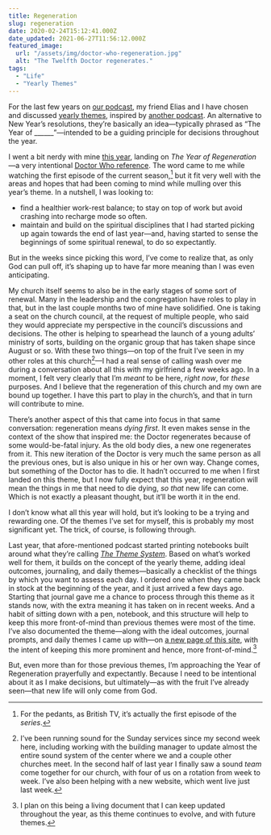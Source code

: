```yaml
---
title: Regeneration
slug: regeneration
date: 2020-02-24T15:12:41.000Z
date_updated: 2021-06-27T11:56:12.000Z
featured_image:
  url: "/assets/img/doctor-who-regeneration.jpg"
  alt: "The Twelfth Doctor regenerates."
tags: 
  - "Life"
  - "Yearly Themes"
---
```


For the last few years on [our podcast](https://breadcrumbsfm.com), my friend Elias and I have chosen and discussed [yearly themes](https://youtu.be/NVGuFdX5guE), inspired by [another podcast](https://www.relay.fm/cortex/95). An alternative to New Year’s resolutions, they’re basically an idea—typically phrased as “The Year of ______”—intended to be a guiding principle for decisions throughout the year.

I went a bit nerdy with mine [this year](https://castro.fm/episode/D5fYbA#39:18), landing on *The Year of Regeneration*—a very intentional [Doctor Who reference](https://tardis.fandom.com/wiki/Regeneration). The word came to me while watching the first episode of the current season,[^1] but it fit very well with the areas and hopes that had been coming to mind while mulling over this year’s theme. In a nutshell, I was looking to:

- find a healthier work-rest balance; to stay on top of work but avoid crashing into recharge mode so often.
- maintain and build on the spiritual disciplines that I had started picking up again towards the end of last year—and, having started to sense the beginnings of some spiritual renewal, to do so expectantly.

But in the weeks since picking this word, I’ve come to realize that, as only God can pull off, it’s shaping up to have far more meaning than I was even anticipating.

My church itself seems to also be in the early stages of some sort of renewal. Many in the leadership and the congregation have roles to play in that, but in the last couple months two of mine have solidified. One is taking a seat on the church council, at the request of multiple people, who said they would appreciate my perspective in the council’s discussions and decisions. The other is helping to spearhead the launch of a young adults’ ministry of sorts, building on the organic group that has taken shape since August or so. With these two things—on top of the fruit I’ve seen in my other roles at this church[^2]—I had a real sense of calling wash over me during a conversation about all this with my girlfriend a few weeks ago. In a moment, I felt very clearly that I’m *meant* to be here, *right now*, for *these* purposes. And I believe that the regeneration of this church and my own are bound up together. I have this part to play in the church’s, and that in turn will contribute to mine.

There’s another aspect of this that came into focus in that same conversation: regeneration means *dying first*. It even makes sense in the context of the show that inspired me: the Doctor regenerates because of some would-be-fatal injury. As the old body dies, a new one regenerates from it. This new iteration of the Doctor is very much the same person as all the previous ones, but is also unique in his or her own way. Change comes, but something of the Doctor has to die. It hadn’t occurred to me when I first landed on this theme, but I now fully expect that this year, regeneration will mean the things in me that need to die dying, *so that* new life can come. Which is not exactly a pleasant thought, but it’ll be worth it in the end.

I don’t know what all this year will hold, but it’s looking to be a trying and rewarding one. Of the themes I’ve set for myself, this is probably my most significant yet. The trick, of course, is following through.

Last year, that afore-mentioned podcast started printing notebooks built around what they’re calling [*The Theme System*](https://www.thethemesystem.com/). Based on what’s worked well for them, it builds on the concept of the yearly theme, adding ideal outcomes, journaling, and daily themes—basically a checklist of the things by which you want to assess each day. I ordered one when they came back in stock at the beginning of the year, and it just arrived a few days ago. Starting that journal gave me a chance to process through this theme as it stands now, with the extra meaning it has taken on in recent weeks. And a habit of sitting down with a pen, notebook, and this structure will help to keep this more front-of-mind than previous themes were most of the time. I’ve also documented the theme—along with the ideal outcomes, journal prompts, and daily themes I came up with—on [a new page of this site](/yearly-themes/), with the intent of keeping this more prominent and hence, more front-of-mind.[^3]

But, even more than for those previous themes, I’m approaching the Year of Regeneration prayerfully and expectantly. Because I need to be intentional about it as I make decisions, but ultimately—as with the fruit I’ve already seen—that new life will only come from God.

[^1]: For the pedants, as British TV, it’s actually the first episode of the *series*.

[^2]: I’ve been running sound for the Sunday services since my second week here, including working with the building manager to update almost the entire sound system of the center where we and a couple other churches meet. In the second half of last year I finally saw a sound *team* come together for our church, with four of us on a rotation from week to week. I’ve also been helping with a new website, which went live just last week.

[^3]: I plan on this being a living document that I can keep updated throughout the year, as this theme continues to evolve, and with future themes.

